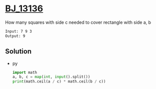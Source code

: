 # [BJ_13136](https://acmicpc.net/problem/13136)

How many squares with side c needed to cover rectangle with side a, b

```txt
Input: 7 9 3
Output: 9
```

## Solution

* py

  ```py
  import math
  a, b, c = map(int, input().split())
  print(math.ceil(a / c) * math.ceil(b / c))
  ```
